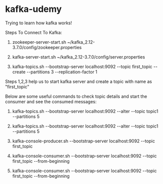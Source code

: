# kafka-udemy

Trying to learn how kafka works!

Steps To Connect To Kafka:

1. zookeeper-server-start.sh ~/kafka_2.12-3.7.0/config/zookeeper.properties

2. kafka-server-start.sh ~/kafka_2.12-3.7.0/config/server.properties

3. kafka-topics.sh --bootstrap-server localhost:9092 --topic first_topic --create --partitions 3 --replication-factor 1

Steps 1,2,3 help us to start kafka server and create a topic with name as "first_topic"

Below are some useful commands to check topic details and start the consumer and see the consumed messages: 

1. kafka-topics.sh --bootstrap-server localhost:9092 --alter --topic topic1 --partitions 5

2. kafka-topics.sh --bootstrap-server localhost:9092 --alter --topic topic1 --partitions 5

3. kafka-console-producer.sh --bootstrap-server localhost:9092 --topic first_topic

4. kafka-console-consumer.sh --bootstrap-server localhost:9092 --topic first_topic --from-beginning

5. kafka-console-consumer.sh --bootstrap-server localhost:9092 --topic first_topic --from-beginning
